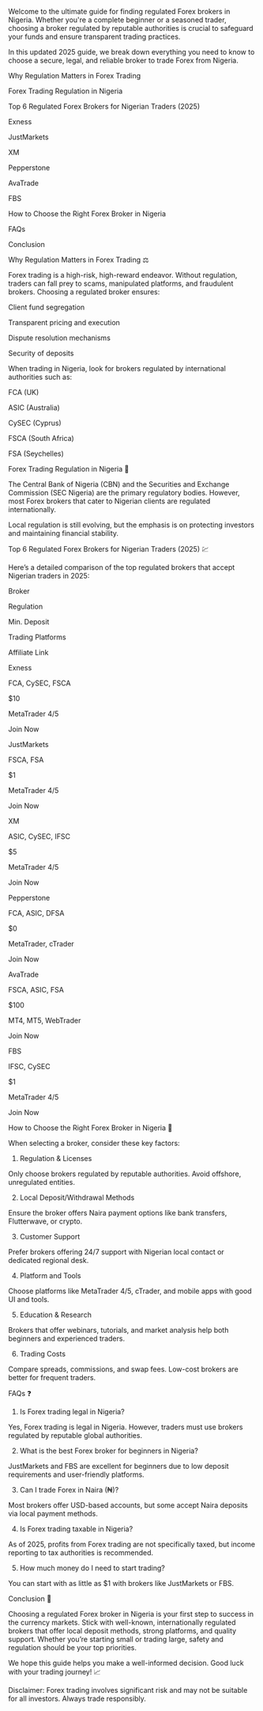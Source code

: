 Welcome to the ultimate guide for finding regulated Forex brokers in Nigeria. Whether you're a complete beginner or a seasoned trader, choosing a broker regulated by reputable authorities is crucial to safeguard your funds and ensure transparent trading practices.

In this updated 2025 guide, we break down everything you need to know to choose a secure, legal, and reliable broker to trade Forex from Nigeria.

Why Regulation Matters in Forex Trading

Forex Trading Regulation in Nigeria

Top 6 Regulated Forex Brokers for Nigerian Traders (2025)

Exness

JustMarkets

XM

Pepperstone

AvaTrade

FBS

How to Choose the Right Forex Broker in Nigeria

FAQs

Conclusion

Why Regulation Matters in Forex Trading ⚖️

Forex trading is a high-risk, high-reward endeavor. Without regulation, traders can fall prey to scams, manipulated platforms, and fraudulent brokers. Choosing a regulated broker ensures:

Client fund segregation

Transparent pricing and execution

Dispute resolution mechanisms

Security of deposits

When trading in Nigeria, look for brokers regulated by international authorities such as:

FCA (UK)

ASIC (Australia)

CySEC (Cyprus)

FSCA (South Africa)

FSA (Seychelles)

Forex Trading Regulation in Nigeria 📜

The Central Bank of Nigeria (CBN) and the Securities and Exchange Commission (SEC Nigeria) are the primary regulatory bodies. However, most Forex brokers that cater to Nigerian clients are regulated internationally.

Local regulation is still evolving, but the emphasis is on protecting investors and maintaining financial stability.

Top 6 Regulated Forex Brokers for Nigerian Traders (2025) 💹

Here’s a detailed comparison of the top regulated brokers that accept Nigerian traders in 2025:

Broker

Regulation

Min. Deposit

Trading Platforms

Affiliate Link

Exness

FCA, CySEC, FSCA

$10

MetaTrader 4/5

Join Now

JustMarkets

FSCA, FSA

$1

MetaTrader 4/5

Join Now

XM

ASIC, CySEC, IFSC

$5

MetaTrader 4/5

Join Now

Pepperstone

FCA, ASIC, DFSA

$0

MetaTrader, cTrader

Join Now

AvaTrade

FSCA, ASIC, FSA

$100

MT4, MT5, WebTrader

Join Now

FBS

IFSC, CySEC

$1

MetaTrader 4/5

Join Now

How to Choose the Right Forex Broker in Nigeria 🧠

When selecting a broker, consider these key factors:

1. Regulation & Licenses

Only choose brokers regulated by reputable authorities. Avoid offshore, unregulated entities.

2. Local Deposit/Withdrawal Methods

Ensure the broker offers Naira payment options like bank transfers, Flutterwave, or crypto.

3. Customer Support

Prefer brokers offering 24/7 support with Nigerian local contact or dedicated regional desk.

4. Platform and Tools

Choose platforms like MetaTrader 4/5, cTrader, and mobile apps with good UI and tools.

5. Education & Research

Brokers that offer webinars, tutorials, and market analysis help both beginners and experienced traders.

6. Trading Costs

Compare spreads, commissions, and swap fees. Low-cost brokers are better for frequent traders.

FAQs ❓

1. Is Forex trading legal in Nigeria?

Yes, Forex trading is legal in Nigeria. However, traders must use brokers regulated by reputable global authorities.

2. What is the best Forex broker for beginners in Nigeria?

JustMarkets and FBS are excellent for beginners due to low deposit requirements and user-friendly platforms.

3. Can I trade Forex in Naira (₦)?

Most brokers offer USD-based accounts, but some accept Naira deposits via local payment methods.

4. Is Forex trading taxable in Nigeria?

As of 2025, profits from Forex trading are not specifically taxed, but income reporting to tax authorities is recommended.

5. How much money do I need to start trading?

You can start with as little as $1 with brokers like JustMarkets or FBS.

Conclusion 🏁

Choosing a regulated Forex broker in Nigeria is your first step to success in the currency markets. Stick with well-known, internationally regulated brokers that offer local deposit methods, strong platforms, and quality support. Whether you’re starting small or trading large, safety and regulation should be your top priorities.

We hope this guide helps you make a well-informed decision. Good luck with your trading journey! 📈

Disclaimer: Forex trading involves significant risk and may not be suitable for all investors. Always trade responsibly.

